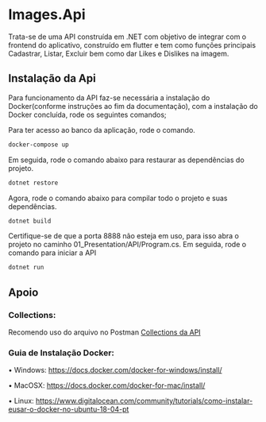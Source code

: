 # Images.Api

Trata-se de uma API construída em .NET com objetivo de integrar com o frontend do aplicativo, construído em flutter e tem como funções principais
Cadastrar, Listar, Excluir bem como dar Likes e Dislikes na imagem.

## Instalação da Api

Para funcionamento da API faz-se necessária a instalação do Docker(conforme
instruções ao fim da documentação), com a instalação do Docker concluída,
rode os seguintes comandos;

Para ter acesso ao banco da aplicação, rode o comando.
```bash
docker-compose up
```
Em seguida, rode o comando abaixo para restaurar as dependências do
projeto.
```bash
dotnet restore
```
Agora, rode o comando abaixo para compilar todo o projeto e suas
dependências.

```bash
dotnet build
```
Certifique-se de que a porta 8888 não esteja em uso, para isso abra o projeto
no caminho 01_Presentation/API/Program.cs. Em seguida, rode o comando para
iniciar a API

```bash
dotnet run
```

## Apoio 

### Collections:

Recomendo uso do arquivo no Postman
[Collections da API](https://drive.google.com/file/d/11xAO6Yq32ftFrQawaxHOkGJjPQfh7lcz/view?usp=sharing)

### Guia de Instalação Docker:

• Windows: https://docs.docker.com/docker-for-windows/install/

• MacOSX: https://docs.docker.com/docker-for-mac/install/

• Linux: https://www.digitalocean.com/community/tutorials/como-instalar-eusar-o-docker-no-ubuntu-18-04-pt
